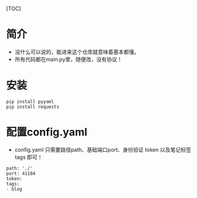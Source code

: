 [TOC]
# 简介
- 没什么可以说的，能进来这个仓库就意味着基本都懂。
- 所有代码都在main.py里，随便改，没有协议！

# 安装
```
pip install pyyaml
pip install requests
```

# 配置config.yaml
- config.yaml 只需要路径path、基础端口port、身份验证 token 以及笔记标签 tags 即可！
```
path: './'
port: 41184
token: 
tags:
- blog
```